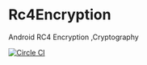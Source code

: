 # Rc4Encryption
Android RC4 Encryption ,Cryptography

        
            
                
                    
                    


[![Circle CI](https://circleci.com/gh/kusha-b-k/Rc4Encryption/tree/master.svg?style=shield&circle-token=:circle-token)](https://circleci.com/gh/kusha-b-k/Rc4Encryption/tree/master)
